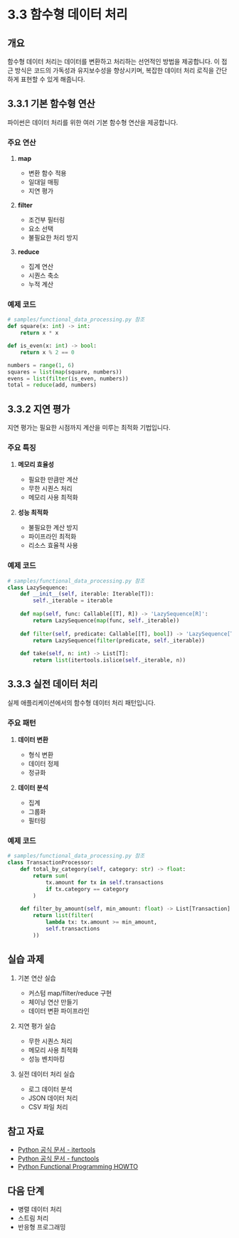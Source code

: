 # 3.3 함수형 데이터 처리

## 개요
함수형 데이터 처리는 데이터를 변환하고 처리하는 선언적인 방법을 제공합니다. 이 접근 방식은 코드의 가독성과 유지보수성을 향상시키며, 복잡한 데이터 처리 로직을 간단하게 표현할 수 있게 해줍니다.

## 3.3.1 기본 함수형 연산

파이썬은 데이터 처리를 위한 여러 기본 함수형 연산을 제공합니다.

### 주요 연산

1. **map**
   - 변환 함수 적용
   - 일대일 매핑
   - 지연 평가

2. **filter**
   - 조건부 필터링
   - 요소 선택
   - 불필요한 처리 방지

3. **reduce**
   - 집계 연산
   - 시퀀스 축소
   - 누적 계산

### 예제 코드
```python
# samples/functional_data_processing.py 참조
def square(x: int) -> int:
    return x * x

def is_even(x: int) -> bool:
    return x % 2 == 0

numbers = range(1, 6)
squares = list(map(square, numbers))
evens = list(filter(is_even, numbers))
total = reduce(add, numbers)
```

## 3.3.2 지연 평가

지연 평가는 필요한 시점까지 계산을 미루는 최적화 기법입니다.

### 주요 특징

1. **메모리 효율성**
   - 필요한 만큼만 계산
   - 무한 시퀀스 처리
   - 메모리 사용 최적화

2. **성능 최적화**
   - 불필요한 계산 방지
   - 파이프라인 최적화
   - 리소스 효율적 사용

### 예제 코드
```python
# samples/functional_data_processing.py 참조
class LazySequence:
    def __init__(self, iterable: Iterable[T]):
        self._iterable = iterable
    
    def map(self, func: Callable[[T], R]) -> 'LazySequence[R]':
        return LazySequence(map(func, self._iterable))
    
    def filter(self, predicate: Callable[[T], bool]) -> 'LazySequence[T]':
        return LazySequence(filter(predicate, self._iterable))
    
    def take(self, n: int) -> List[T]:
        return list(itertools.islice(self._iterable, n))
```

## 3.3.3 실전 데이터 처리

실제 애플리케이션에서의 함수형 데이터 처리 패턴입니다.

### 주요 패턴

1. **데이터 변환**
   - 형식 변환
   - 데이터 정제
   - 정규화

2. **데이터 분석**
   - 집계
   - 그룹화
   - 필터링

### 예제 코드
```python
# samples/functional_data_processing.py 참조
class TransactionProcessor:
    def total_by_category(self, category: str) -> float:
        return sum(
            tx.amount for tx in self.transactions 
            if tx.category == category
        )
    
    def filter_by_amount(self, min_amount: float) -> List[Transaction]:
        return list(filter(
            lambda tx: tx.amount >= min_amount,
            self.transactions
        ))
```

## 실습 과제

1. 기본 연산 실습
   - 커스텀 map/filter/reduce 구현
   - 체이닝 연산 만들기
   - 데이터 변환 파이프라인

2. 지연 평가 실습
   - 무한 시퀀스 처리
   - 메모리 사용 최적화
   - 성능 벤치마킹

3. 실전 데이터 처리 실습
   - 로그 데이터 분석
   - JSON 데이터 처리
   - CSV 파일 처리

## 참고 자료
- [Python 공식 문서 - itertools](https://docs.python.org/3/library/itertools.html)
- [Python 공식 문서 - functools](https://docs.python.org/3/library/functools.html)
- [Python Functional Programming HOWTO](https://docs.python.org/3/howto/functional.html)

## 다음 단계
- 병렬 데이터 처리
- 스트림 처리
- 반응형 프로그래밍
